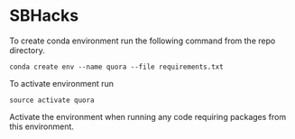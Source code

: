 # SBHacks

To create conda environment run the following command from the repo directory.

`conda create env --name quora --file requirements.txt`

To activate environment run 

`source activate quora`

Activate the environment when running any code requiring packages from this environment.